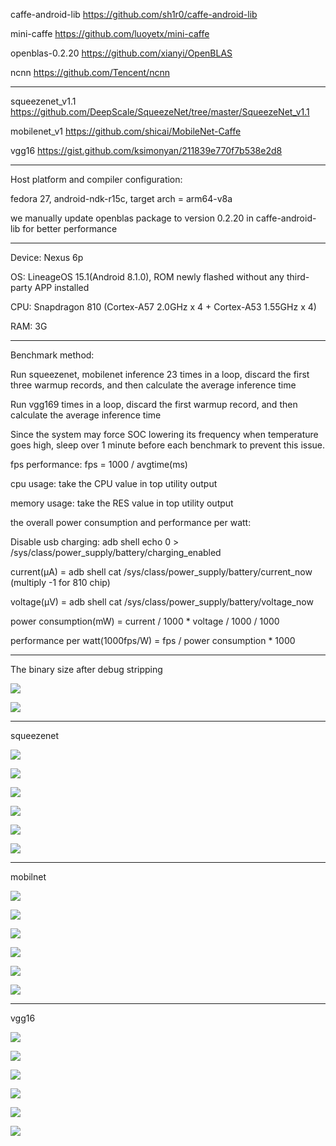caffe-android-lib https://github.com/sh1r0/caffe-android-lib

mini-caffe https://github.com/luoyetx/mini-caffe

openblas-0.2.20 https://github.com/xianyi/OpenBLAS

ncnn https://github.com/Tencent/ncnn

***

squeezenet_v1.1 https://github.com/DeepScale/SqueezeNet/tree/master/SqueezeNet_v1.1

mobilenet_v1 https://github.com/shicai/MobileNet-Caffe

vgg16 https://gist.github.com/ksimonyan/211839e770f7b538e2d8

***

Host platform and compiler configuration: 

fedora 27, android-ndk-r15c, target arch = arm64-v8a

we manually update openblas package to version 0.2.20 in caffe-android-lib for better performance


***

Device: Nexus 6p

OS: LineageOS 15.1(Android 8.1.0), ROM newly flashed without any third-party APP installed

CPU: Snapdragon 810 (Cortex-A57 2.0GHz x 4 + Cortex-A53 1.55GHz x 4)

RAM: 3G


***

Benchmark method: 

Run squeezenet, mobilenet inference 23 times in a loop, discard the first three warmup records, and then calculate the average inference time

Run vgg169 times in a loop, discard the first warmup record, and then calculate the average inference time

Since the system may force SOC lowering its frequency when temperature goes high, sleep over 1 minute before each benchmark to prevent this issue.

fps performance: fps = 1000 / avgtime(ms)

cpu usage: take the CPU value in top utility output

memory usage: take the RES value in top utility output

the overall power consumption and performance per watt: 

Disable usb charging: adb shell echo 0 > /sys/class/power_supply/battery/charging_enabled

current(μA) = adb shell cat /sys/class/power_supply/battery/current_now (multiply -1 for 810 chip)

voltage(μV) = adb shell cat /sys/class/power_supply/battery/voltage_now

power consumption(mW) = current / 1000 * voltage / 1000 / 1000

performance per watt(1000fps/W) = fps / power consumption * 1000


***

The binary size after debug stripping

![](https://github.com/nihui/ncnn-assets/raw/master/20180413/1.jpg)

![](https://github.com/nihui/ncnn-assets/raw/master/20180413/2.jpg)

***

squeezenet

![](https://github.com/nihui/ncnn-assets/raw/master/20180413/3.jpg)

![](https://github.com/nihui/ncnn-assets/raw/master/20180413/4.jpg)

![](https://github.com/nihui/ncnn-assets/raw/master/20180413/5.jpg)

![](https://github.com/nihui/ncnn-assets/raw/master/20180413/6.jpg)

![](https://github.com/nihui/ncnn-assets/raw/master/20180413/7.jpg)

![](https://github.com/nihui/ncnn-assets/raw/master/20180413/8.jpg)
***

mobilnet

![](https://github.com/nihui/ncnn-assets/raw/master/20180413/9.jpg)

![](https://github.com/nihui/ncnn-assets/raw/master/20180413/10.jpg)

![](https://github.com/nihui/ncnn-assets/raw/master/20180413/11.jpg)

![](https://github.com/nihui/ncnn-assets/raw/master/20180413/12.jpg)

![](https://github.com/nihui/ncnn-assets/raw/master/20180413/13.jpg)

![](https://github.com/nihui/ncnn-assets/raw/master/20180413/14.jpg)
***

vgg16

![](https://github.com/nihui/ncnn-assets/raw/master/20180413/15.jpg)

![](https://github.com/nihui/ncnn-assets/raw/master/20180413/16.jpg)

![](https://github.com/nihui/ncnn-assets/raw/master/20180413/17.jpg)

![](https://github.com/nihui/ncnn-assets/raw/master/20180413/18.jpg)

![](https://github.com/nihui/ncnn-assets/raw/master/20180413/19.jpg)

![](https://github.com/nihui/ncnn-assets/raw/master/20180413/20.jpg)
